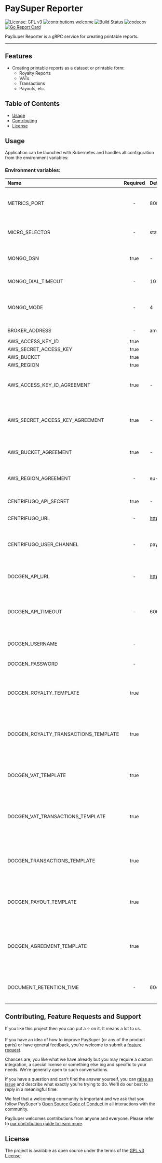 # PaySuper Reporter

[![License: GPL v3](https://img.shields.io/badge/License-GPLv3-brightgreen.svg)](https://www.gnu.org/licenses/gpl-3.0)
[![contributions welcome](https://img.shields.io/badge/contributions-welcome-brightgreen.svg?style=flat)](https://github.com/paysuper/paysuper-reporter/issues)
[![Build Status](https://travis-ci.org/paysuper/paysuper-reporter.svg?branch=develop)](https://travis-ci.org/paysuper/paysuper-reporter)
[![codecov](https://codecov.io/gh/paysuper/paysuper-reporter/branch/develop/graph/badge.svg)](https://codecov.io/gh/paysuper/paysuper-reporter)
[![Go Report Card](https://goreportcard.com/badge/github.com/paysuper/paysuper-reporter)](https://goreportcard.com/report/github.com/paysuper/paysuper-reporter)

PaySuper Reporter is a gRPC service for creating printable reports.

***

## Features

* Creating printable reports as a dataset or printable form:
    - Royalty Reports
    - VATs
    - Transactions
    - Payouts, etc.

## Table of Contents

- [Usage](#usage)
- [Contributing](#contributing-feature-requests-and-support)
- [License](#license)

## Usage

Application can be launched with Kubernetes and handles all configuration from the environment variables:

### Environment variables:

| Name                                 | Required | Default                                        | Description                                                                                                                             |
|:-------------------------------------|:--------:|:-----------------------------------------------|:------------------------------------------------------------------------|
| METRICS_PORT                         | -        | 8086                                           | Http server port for health and metrics request                         |
| MICRO_SELECTOR                       | -        | static                                         | Type of selector for Micro service                                      |
| MONGO_DSN                            | true     | -                                              | MongoBD DSN connection string                                           |
| MONGO_DIAL_TIMEOUT                   | -        | 10                                             | MongoBD dial timeout in seconds                                         |
| MONGO_MODE                           | -        | 4                                              | Consistency mode for the MongoDB session                                |
| BROKER_ADDRESS                       | -        | amqp://127.0.0.1:5672                          | RabbitMQ url address                                                    |
| AWS_ACCESS_KEY_ID                    | true     |                                                |                                                                         |
| AWS_SECRET_ACCESS_KEY                | true     |                                                |                                                                         |
| AWS_BUCKET                           | true     |                                                |                                                                         |
| AWS_REGION                           | true     |                                                |                                                                         |
| AWS_ACCESS_KEY_ID_AGREEMENT          | true     | -                                              | AWS access key identifier for agreements storage                        |
| AWS_SECRET_ACCESS_KEY_AGREEMENT      | true     | -                                              | AWS access secret key for agreements storage                            |
| AWS_BUCKET_AGREEMENT                 | true     | -                                              | AWS bucket name for agreements storage                                  |
| AWS_REGION_AGREEMENT                 | -        | eu-west-1                                      | AWS region for agreements storage                                       |
| CENTRIFUGO_API_SECRET                | true     | -                                              | Centrifugo API secret key                                               |
| CENTRIFUGO_URL                       | -        | http://127.0.0.1:8000                          | Centrifugo API gateway                                                  |
| CENTRIFUGO_USER_CHANNEL              | -        | paysuper:user#%s                               | Centrifugo channel name to send notifications to user                   |
| DOCGEN_API_URL                       | -        | http://127.0.0.1:5488                          | URL of document generation service                                      |
| DOCGEN_API_TIMEOUT                   | -        | 60000                                          | Timeout for waiting for a response from the document generation service |
| DOCGEN_USERNAME                      | -        |                                                | Username for authenticate                                               |
| DOCGEN_PASSWORD                      | -        |                                                | Password for authenticate                                               |
| DOCGEN_ROYALTY_TEMPLATE              | true     |                                                | ID of template in the JSReport for royalty report                       |
| DOCGEN_ROYALTY_TRANSACTIONS_TEMPLATE | true     |                                                | ID of template in the JSReport for royalty transactions report          |
| DOCGEN_VAT_TEMPLATE                  | true     |                                                | ID of template in the JSReport for vat report                           |
| DOCGEN_VAT_TRANSACTIONS_TEMPLATE     | true     |                                                | ID of template in the JSReport for vat transactions report              |
| DOCGEN_TRANSACTIONS_TEMPLATE         | true     |                                                | ID of template in the JSReport for find transactions report             |
| DOCGEN_PAYOUT_TEMPLATE               | true     |                                                | ID of template in the JSReport for payout report                        |
| DOCGEN_AGREEMENT_TEMPLATE            | true     |                                                | ID of template in the JSReport for merchant agreement license           |
| DOCUMENT_RETENTION_TIME              | -        | 604800                                         | Time to live the document in the S3 and DB storage                      |

## Contributing, Feature Requests and Support

If you like this project then you can put a ⭐ on it. It means a lot to us.

If you have an idea of how to improve PaySuper (or any of the product parts) or have general feedback, you're welcome to submit a [feature request](../../issues/new?assignees=&labels=&template=feature_request.md&title=).

Chances are, you like what we have already but you may require a custom integration, a special license or something else big and specific to your needs. We're generally open to such conversations.

If you have a question and can't find the answer yourself, you can [raise an issue](../../issues/new?assignees=&labels=&template=issue--support-request.md&title=I+have+a+question+about+<this+and+that>+%5BSupport%5D) and describe what exactly you're trying to do. We'll do our best to reply in a meaningful time.

We feel that a welcoming community is important and we ask that you follow PaySuper's [Open Source Code of Conduct](https://github.com/paysuper/code-of-conduct/blob/master/README.md) in all interactions with the community.

PaySuper welcomes contributions from anyone and everyone. Please refer to [our contribution guide to learn more](CONTRIBUTING.md).

## License

The project is available as open source under the terms of the [GPL v3 License](https://www.gnu.org/licenses/gpl-3.0).
